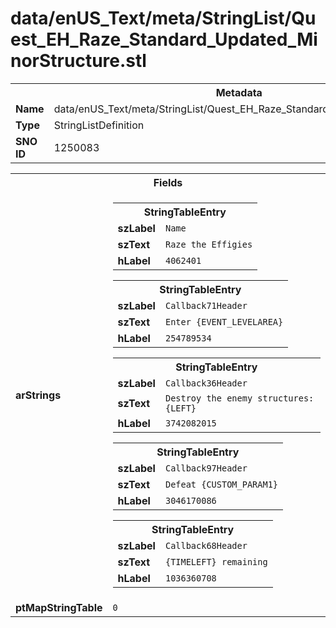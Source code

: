 <h1>data/enUS_Text/meta/StringList/Quest_EH_Raze_Standard_Updated_MinorStructure.stl</h1><table><tr><th colspan="100%">Metadata</th></tr><tr><td><b>Name</b></td><td>data/enUS_Text/meta/StringList/Quest_EH_Raze_Standard_Updated_MinorStructure.stl</td></tr><tr><td><b>Type</b></td><td>StringListDefinition</td></tr><tr><td><b>SNO ID</b></td><td>1250083</td></tr></table>

<table><tr><th colspan="100%">Fields</th></tr><tr><td><b>arStrings</b></td><td><table><tr><th colspan="100%">StringTableEntry</th></tr><tr><td><b>szLabel</b></td><td><code>Name</code></td></tr><tr><td><b>szText</b></td><td><code>Raze the Effigies</code></td></tr><tr><td><b>hLabel</b></td><td><code>4062401</code></td></tr></table>


<table><tr><th colspan="100%">StringTableEntry</th></tr><tr><td><b>szLabel</b></td><td><code>Callback71Header</code></td></tr><tr><td><b>szText</b></td><td><code>Enter {EVENT_LEVELAREA}</code></td></tr><tr><td><b>hLabel</b></td><td><code>254789534</code></td></tr></table>


<table><tr><th colspan="100%">StringTableEntry</th></tr><tr><td><b>szLabel</b></td><td><code>Callback36Header</code></td></tr><tr><td><b>szText</b></td><td><code>Destroy the enemy structures: {LEFT}</code></td></tr><tr><td><b>hLabel</b></td><td><code>3742082015</code></td></tr></table>


<table><tr><th colspan="100%">StringTableEntry</th></tr><tr><td><b>szLabel</b></td><td><code>Callback97Header</code></td></tr><tr><td><b>szText</b></td><td><code>Defeat {CUSTOM_PARAM1}</code></td></tr><tr><td><b>hLabel</b></td><td><code>3046170086</code></td></tr></table>


<table><tr><th colspan="100%">StringTableEntry</th></tr><tr><td><b>szLabel</b></td><td><code>Callback68Header</code></td></tr><tr><td><b>szText</b></td><td><code>{TIMELEFT} remaining</code></td></tr><tr><td><b>hLabel</b></td><td><code>1036360708</code></td></tr></table>


</td></tr><tr><td><b>ptMapStringTable</b></td><td><code>0</code></td></tr></table>

